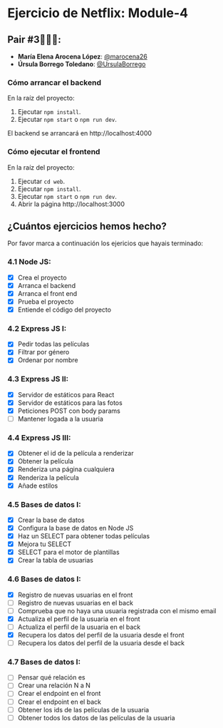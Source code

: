 # Ejercicio de Netflix: Module-4

## Pair #3👩🏻‍💻:

- **María Elena Arocena López**: [@marocena26](https://github.com/marocena26)
- **Úrsula Borrego Toledano**: [@UrsulaBorrego](https://github.com/UrsulaBorrego)

### Cómo arrancar el backend

En la raíz del proyecto:

1. Ejecutar `npm install`.
2. Ejecutar `npm start` o `npm run dev`.

El backend se arrancará en http://localhost:4000

### Cómo ejecutar el frontend

En la raíz del proyecto:

1. Ejecutar `cd web`.
2. Ejecutar `npm install`.
3. Ejecutar `npm start` o `npm run dev`.
4. Abrir la página http://localhost:3000

## ¿Cuántos ejercicios hemos hecho?

Por favor marca a continuación los ejericios que hayais terminado:

### 4.1 Node JS:

- [x] Crea el proyecto
- [x] Arranca el backend
- [x] Arranca el front end
- [x] Prueba el proyecto
- [x] Entiende el código del proyecto

### 4.2 Express JS I:

- [x] Pedir todas las películas
- [x] Filtrar por género
- [x] Ordenar por nombre

### 4.3 Express JS II:

- [x] Servidor de estáticos para React
- [x] Servidor de estáticos para las fotos
- [x] Peticiones POST con body params
- [ ] Mantener logada a la usuaria

### 4.4 Express JS III:

- [x] Obtener el id de la película a renderizar
- [x] Obtener la película
- [x] Renderiza una página cualquiera
- [x] Renderiza la película
- [x] Añade estilos

### 4.5 Bases de datos I:

- [x] Crear la base de datos
- [x] Configura la base de datos en Node JS
- [x] Haz un SELECT para obtener todas películas
- [x] Mejora tu SELECT
- [x] SELECT para el motor de plantillas
- [x] Crear la tabla de usuarias

### 4.6 Bases de datos I:

- [x] Registro de nuevas usuarias en el front
- [ ] Registro de nuevas usuarias en el back
- [ ] Comprueba que no haya una usuaria registrada con el mismo email
- [x] Actualiza el perfil de la usuaria en el front
- [ ] Actualiza el perfil de la usuaria en el back
- [x] Recupera los datos del perfil de la usuaria desde el front
- [ ] Recupera los datos del perfil de la usuaria desde el back

### 4.7 Bases de datos I:

- [ ] Pensar qué relación es
- [ ] Crear una relación N a N
- [ ] Crear el endpoint en el front
- [ ] Crear el endpoint en el back
- [ ] Obtener los ids de las películas de la usuaria
- [ ] Obtener todos los datos de las películas de la usuaria
